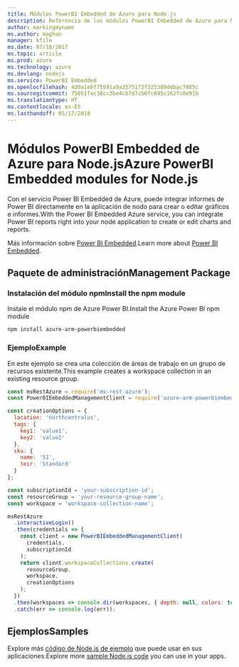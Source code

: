 ```yaml
---
title: Módulos PowerBI Embedded de Azure para Node.js
description: Referencia de los módulos PowerBI Embedded de Azure para Node.js
author: markingmyname
ms.author: maghan
manager: kfile
ms.date: 07/18/2017
ms.topic: article
ms.prod: azure
ms.technology: azure
ms.devlang: nodejs
ms.service: PowerBI Embedded
ms.openlocfilehash: 4d0a1ebf75591a9a3575172f325309ddbac7885c
ms.sourcegitcommit: 75051fec38cc3be4cb7d7cb6fc695c162fc0e91b
ms.translationtype: HT
ms.contentlocale: es-ES
ms.lasthandoff: 05/17/2018
---
```

# <a name="azure-powerbi-embedded-modules-for-nodejs"></a><span data-ttu-id="61f2a-103">Módulos PowerBI Embedded de Azure para Node.js</span><span class="sxs-lookup"><span data-stu-id="61f2a-103">Azure PowerBI Embedded modules for Node.js</span></span>

<span data-ttu-id="61f2a-104">Con el servicio Power BI Embedded de Azure, puede integrar informes de Power BI directamente en la aplicación de nodo para crear o editar gráficos e informes.</span><span class="sxs-lookup"><span data-stu-id="61f2a-104">With the Power BI Embedded Azure service, you can integrate Power BI reports right into your node application to create or edit charts and reports.</span></span>

<span data-ttu-id="61f2a-105">Más información sobre [Power BI Embedded](https://powerbi.microsoft.com/documentation/powerbi-developer-embedding/).</span><span class="sxs-lookup"><span data-stu-id="61f2a-105">Learn more about [Power BI Embedded](https://powerbi.microsoft.com/documentation/powerbi-developer-embedding/).</span></span>

## <a name="management-package"></a><span data-ttu-id="61f2a-106">Paquete de administración</span><span class="sxs-lookup"><span data-stu-id="61f2a-106">Management Package</span></span>

### <a name="install-the-npm-module"></a><span data-ttu-id="61f2a-107">Instalación del módulo npm</span><span class="sxs-lookup"><span data-stu-id="61f2a-107">Install the npm module</span></span>

<span data-ttu-id="61f2a-108">Instale el módulo npm de Azure Power BI.</span><span class="sxs-lookup"><span data-stu-id="61f2a-108">Install the Azure Power BI npm module</span></span>

```bash
npm install azure-arm-powerbiembedded
```

### <a name="example"></a><span data-ttu-id="61f2a-109">Ejemplo</span><span class="sxs-lookup"><span data-stu-id="61f2a-109">Example</span></span>

<span data-ttu-id="61f2a-110">En este ejemplo se crea una colección de áreas de trabajo en un grupo de recursos existente.</span><span class="sxs-lookup"><span data-stu-id="61f2a-110">This example creates a workspace collection in an existing resource group.</span></span>

```javascript
const msRestAzure = require('ms-rest-azure');
const PowerBIEmbeddedManagementClient = require('azure-arm-powerbiembedded');

const creationOptions = {
  location: 'northcentralus',
  tags: {
    key1: 'value1',
    key2: 'value2'
  },
  sku: {
    name: 'S1',
    teir: 'Standard'
  }
};

const subscriptionId = 'your-subscription-id';
const resourceGroup = 'your-resource-group-name';
const workspace = 'workspace-collection-name';

msRestAzure
  .interactiveLogin()
  .then(credentials => {
    const client = new PowerBIEmbeddedManagementClient(
      credentials,
      subscriptionId
    );
    return client.workspaceCollections.create(
      resourceGroup,
      workspace,
      creationOptions
    );
  })
  .then(workspaces => console.dir(workspaces, { depth: null, colors: true }))
  .catch(err => console.log(err));
```

## <a name="samples"></a><span data-ttu-id="61f2a-111">Ejemplos</span><span class="sxs-lookup"><span data-stu-id="61f2a-111">Samples</span></span>

<span data-ttu-id="61f2a-112">Explore más [código de Node.js de ejemplo](https://azure.microsoft.com/resources/samples/?platform=nodejs) que puede usar en sus aplicaciones.</span><span class="sxs-lookup"><span data-stu-id="61f2a-112">Explore more [sample Node.js code](https://azure.microsoft.com/resources/samples/?platform=nodejs) you can use in your apps.</span></span>
